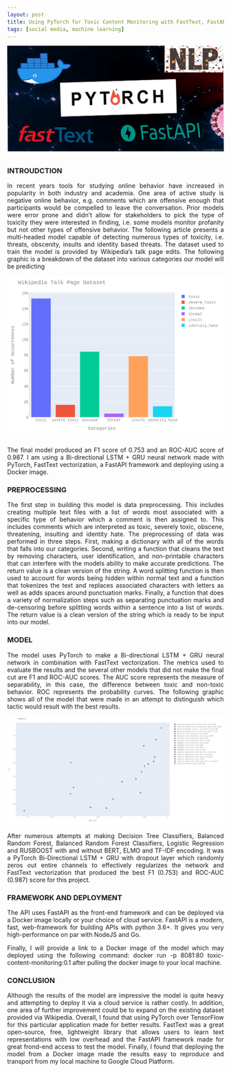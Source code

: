 ```yaml
---
layout: post
title: Using PyTorch for Toxic Content Monitoring with FastText, FastAPI and Docker
tags: [social media, machine learning]
---
```


![cover](https://raw.githubusercontent.com/andronikmk/andronikmk.github.io/master/img/bitmap.png)

### INTROUDCTION
<p style="text-align: justify;">
In recent years tools for studying online behavior have increased in popularity in both industry and academia. One area of active study is negative online behavior, e.g. comments which are offensive enough that participants would be compelled to leave the conversation. Prior models were error prone and didn’t allow for stakeholders to pick the type of toxicity they were interested in finding, i.e. some models monitor profanity but not other types of offensive behavior. The following article presents a multi-headed model capable of detecting numerous types of toxicity, i.e. threats, obscenity, insults and identity based threats. The dataset used to train the model is provided by Wikipedia’s talk page edits. The following graphic is a breakdown of the dataset into various categories our model will be predicting
</p>

![boston](https://raw.githubusercontent.com/andronikmk/andronikmk.github.io/master/img/texic.png)

<p style="text-align: justify;">
The final model produced an F1 score of 0.753 and an ROC-AUC score of 0.987. I am using a Bi-directional LSTM + GRU neural network made with PyTorch, FastText vectorization, a FastAPI framework and deploying using a Docker image.
</p>

### PREPROCESSING
<p style="text-align: justify;">
The first step in building this model is data preprocessing. This includes creating multiple text files with a list of words most associated with a specific type of behavior which a comment is then assigned to. This includes comments which are interpreted as toxic, severely toxic, obscene, threatening, insulting and identity hate. The preprocessing of data was performed in three steps. First, making a dictionary with all of the words that falls into our categories. Second, writing a function that cleans the text by removing characters, user identification, and non-printable characters that can interfere with the models ability to make accurate predictions. The return value is a clean version of the string. A word splitting function is then used to account for words being hidden within normal text and a function that tokenizes the text and replaces associated characters with letters as well as adds spaces around punctuation marks. Finally, a function that does a variety of normalization steps such as separating punctuation marks and de-censoring before splitting words within a sentence into a list of words. The return value is a clean version of the string which is ready to be input into our model.
</p>

<script src="https://gist.github.com/andronikmk/688d24729068ddbc8671dbbe0a1e6b91.js"></script>

### MODEL

<p style="text-align: justify;">
The model uses PyTorch to make a Bi-directional LSTM + GRU neural network in combination with FastText vectorization. The metrics used to evaluate the results and the several other models that did not make the final cut are F1 and ROC-AUC scores. The AUC score represents the measure of separability, in this case, the difference between toxic and non-toxic behavior. ROC represents the probability curves. The following graphic shows all of the model that were made in an attempt to distinguish which tactic would result with the best results.
</p>

![models](https://raw.githubusercontent.com/andronikmk/andronikmk.github.io/master/img/modelsmodel.png)

<p style="text-align: justify;">
After numerous attempts at making Decision Tree Classifiers, Balanced Random Forest, Balanced Random Forest Classifiers, Logistic Regression and RUSBOOST with and without BERT, ELMO and TF-IDF encoding. It was a PyTorch Bi-Directional LSTM + GRU with dropout layer which randomly zeros out entire channels to effectively regularizes the network and FastText vectorization that produced the best F1 (0.753) and ROC-AUC (0.987) score for this project.
</p>

<script src="https://gist.github.com/andronikmk/11f02432efa38d365bec5a74d283fae0.js"></script>

### FRAMEWORK AND DEPLOYMENT

<p style="text-align: justify;">
The API uses FastAPI as the front-end framework and can be deployed via a Docker image locally or your choice of cloud service. FastAPI is a modern, fast, web-framework for building APIs with python 3.6+. It gives you very high-performance on par with NodeJS and Go.
</p>

<script src="https://gist.github.com/andronikmk/ff839c01e13400936fabbee681c60be3.js"></script>

<p style="text-align: justify;">
Finally, I will provide a link to a Docker image of the model which may deployed using the following command: docker run -p 8081:80 toxic-content-monitoring:0.1 after pulling the docker image to your local machine.
</p>

### CONCLUSION

<p style="text-align: justify;">
Although the results of the model are impressive the model is quite heavy and attempting to deploy it via a cloud service is rather costly. In addition, one area of further improvement could be to expand on the existing dataset provided via Wikipedia. Overall, I found that using PyTorch over TensorFlow for this particular application made for better results. FastText was a great open-source, free, lightweight library that allows users to learn text representations with low overhead and the FastAPI framework made for great frond-end access to test the model. Finally, I found that deploying the model from a Docker image made the results easy to reproduce and transport from my local machine to Google Cloud Platform.
</p>






